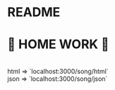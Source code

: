 # README
# &#x1F49B;  HOME WORK &#x1F49B;	
<br>
html => `localhost:3000/song/html` 
<br>
json => `localhost:3000/song/json`

